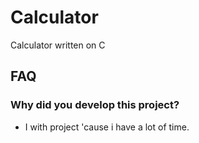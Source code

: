 # Calculator
Calculator written on C

## FAQ

### Why did you develop this project?
- I  with project 'cause i have a lot of time.
